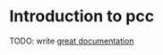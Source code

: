 # Introduction to pcc

TODO: write [great documentation](http://jacobian.org/writing/what-to-write/)
